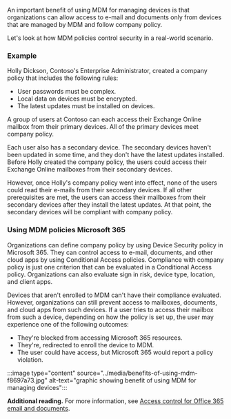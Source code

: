 An important benefit of using MDM for managing devices is that organizations can allow access to e-mail and documents only from devices that are managed by MDM and follow company policy.

Let's look at how MDM policies control security in a real-world scenario.

### Example

Holly Dickson, Contoso's Enterprise Administrator, created a company policy that includes the following rules:

 -  User passwords must be complex.
 -  Local data on devices must be encrypted.
 -  The latest updates must be installed on devices.

A group of users at Contoso can each access their Exchange Online mailbox from their primary devices. All of the primary devices meet company policy.

Each user also has a secondary device. The secondary devices haven't been updated in some time, and they don't have the latest updates installed. Before Holly created the company policy, the users could access their Exchange Online mailboxes from their secondary devices.

However, once Holly's company policy went into effect, none of the users could read their e-mails from their secondary devices. If all other prerequisites are met, the users can access their mailboxes from their secondary devices after they install the latest updates. At that point, the secondary devices will be compliant with company policy.

### Using MDM policies Microsoft 365

Organizations can define company policy by using Device Security policy in Microsoft 365. They can control access to e-mail, documents, and other cloud apps by using Conditional Access policies. Compliance with company policy is just one criterion that can be evaluated in a Conditional Access policy. Organizations can also evaluate sign in risk, device type, location, and client apps.

Devices that aren't enrolled to MDM can't have their compliance evaluated. However, organizations can still prevent access to mailboxes, documents, and cloud apps from such devices. If a user tries to access their mailbox from such a device, depending on how the policy is set up, the user may experience one of the following outcomes:

 -  They're blocked from accessing Microsoft 365 resources.
 -  They're, redirected to enroll the device to MDM.
 -  The user could have access, but Microsoft 365 would report a policy violation.

:::image type="content" source="../media/benefits-of-using-mdm-f8697a73.jpg" alt-text="graphic showing benefit of using MDM for managing devices":::


**Additional reading.** For more information, see [Access control for Office 365 email and documents](https://support.office.com/article/capabilities-of-built-in-mobile-device-management-for-office-365-a1da44e5-7475-4992-be91-9ccec25905b0#bkmk_accesscontrol?azure-portal=true).